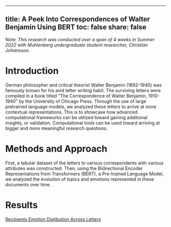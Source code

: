 
---
title: A Peek Into Correspondences of Walter Benjamin Using BERT
toc: false
share: false
---

Note: _This research was conducted over a span of 4 weeks in Summer 2022 with Muhlenberg undergraduate student researcher, Christian Johansson._

# Introduction
German philosopher and critical theorist Walter Benjamin (1892-1940) was famously known for his avid letter writing habit. The surviving letters were compiled in a book titled "The Correspondence of Walter Benjamin, 1910-1940" by the University of Chicago Press. Through the use of large pretrained language models, we analyzed these letters to arrive at more contextual representations. This is to showcase how advanced computational frameworks can be utilized toward gaining additional insights, or validation. Computational tools can be used toward arriving at bigger and more meaningful research questions. 

# Methods and Approach
First, a tabular dataset of the letters to various correspondents with various attributes was constructed. Then, using the Bidirectional Encoder Representations from Transformers (BERT), a Pre-trained Language Model, we analyzed the evolution of topics and emotions represented in these documents over time.

# Results


[Recipients Emotion Distibution Across Letters](recipients_emotion_dist.png "Recipients Emotion Distibution Across Letters")
